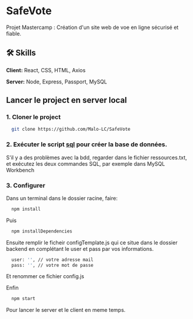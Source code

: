 # SafeVote

Projet Mastercamp :
Création d'un site web de voe en ligne sécurisé et fiable.

## 🛠 Skills

**Client:** React, CSS, HTML, Axios

**Server:** Node, Express, Passport, MySQL

## Lancer le project en server local

### 1. Cloner le project

```bash
  git clone https://github.com/Malo-LC/SafeVote
```

### 2. Exécuter le script [sql](https://github.com/Malo-LC/SafeVote/blob/main/database.sql) pour créer la base de données.

S'il y a des problèmes avec la bdd, regarder dans le fichier ressources.txt, et exécutez les deux commandes SQL, par exemple dans MySQL Workbench

### 3. Configurer

Dans un terminal dans le dossier racine, faire:

```bash
  npm install
```

Puis

```bash
  npm installDependencies
```

Ensuite remplir le ficheir configTemplate.js qui ce situe dans le dossier backend en complétant le user et pass par vos informations.

```bash
  user: '', // votre adresse mail
  pass: '', // votre mot de passe
```

Et renommer ce fichier config.js

Enfin

```bash
  npm start
```

Pour lancer le server et le client en meme temps.
